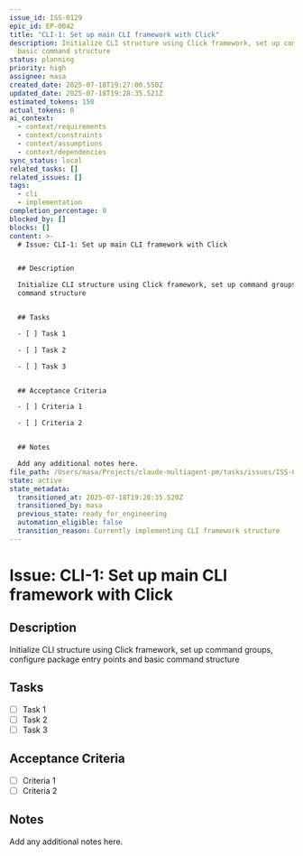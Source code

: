 ```yaml
---
issue_id: ISS-0129
epic_id: EP-0042
title: "CLI-1: Set up main CLI framework with Click"
description: Initialize CLI structure using Click framework, set up command groups, configure package entry points and
  basic command structure
status: planning
priority: high
assignee: masa
created_date: 2025-07-18T19:27:00.550Z
updated_date: 2025-07-18T19:28:35.521Z
estimated_tokens: 150
actual_tokens: 0
ai_context:
  - context/requirements
  - context/constraints
  - context/assumptions
  - context/dependencies
sync_status: local
related_tasks: []
related_issues: []
tags:
  - cli
  - implementation
completion_percentage: 0
blocked_by: []
blocks: []
content: >-
  # Issue: CLI-1: Set up main CLI framework with Click


  ## Description

  Initialize CLI structure using Click framework, set up command groups, configure package entry points and basic
  command structure


  ## Tasks

  - [ ] Task 1

  - [ ] Task 2

  - [ ] Task 3


  ## Acceptance Criteria

  - [ ] Criteria 1

  - [ ] Criteria 2


  ## Notes

  Add any additional notes here.
file_path: /Users/masa/Projects/claude-multiagent-pm/tasks/issues/ISS-0129-cli-1-set-up-main-cli-framework-with-click.md
state: active
state_metadata:
  transitioned_at: 2025-07-18T19:28:35.520Z
  transitioned_by: masa
  previous_state: ready_for_engineering
  automation_eligible: false
  transition_reason: Currently implementing CLI framework structure
---
```


# Issue: CLI-1: Set up main CLI framework with Click

## Description
Initialize CLI structure using Click framework, set up command groups, configure package entry points and basic command structure

## Tasks
- [ ] Task 1
- [ ] Task 2
- [ ] Task 3

## Acceptance Criteria
- [ ] Criteria 1
- [ ] Criteria 2

## Notes
Add any additional notes here.
